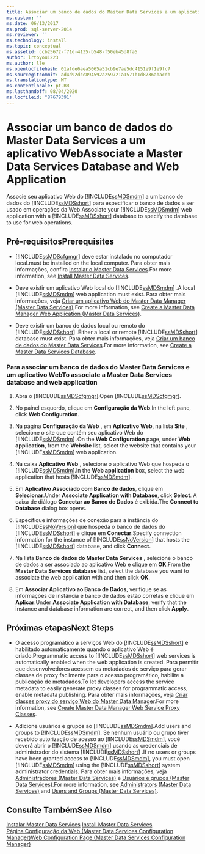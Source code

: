 ```yaml
---
title: Associar um banco de dados do Master Data Services a um aplicativo Web | Microsoft Docs
ms.custom: ''
ms.date: 06/13/2017
ms.prod: sql-server-2014
ms.reviewer: ''
ms.technology: install
ms.topic: conceptual
ms.assetid: ccb25672-f71d-4135-b548-f50eb45d8fa5
author: lrtoyou1223
ms.author: lle
ms.openlocfilehash: 01afde6aea5065a51cb9e7ae5dc4151e9f1e9fc7
ms.sourcegitcommit: ad4d92dce894592a259721a1571b1d8736abacdb
ms.translationtype: MT
ms.contentlocale: pt-BR
ms.lasthandoff: 08/04/2020
ms.locfileid: "87679391"
---
```

# <a name="associate-a-master-data-services-database-and-web-application"></a><span data-ttu-id="40d10-102">Associar um banco de dados do Master Data Services a um aplicativo Web</span><span class="sxs-lookup"><span data-stu-id="40d10-102">Associate a Master Data Services Database and Web Application</span></span>
  <span data-ttu-id="40d10-103">Associe seu aplicativo Web do [!INCLUDE[ssMDSmdm](../../includes/ssmdsmdm-md.md)] a um banco de dados do [!INCLUDE[ssMDSshort](../../includes/ssmdsshort-md.md)] para especificar o banco de dados a ser usado em operações da Web.</span><span class="sxs-lookup"><span data-stu-id="40d10-103">Associate your [!INCLUDE[ssMDSmdm](../../includes/ssmdsmdm-md.md)] web application with a [!INCLUDE[ssMDSshort](../../includes/ssmdsshort-md.md)] database to specify the database to use for web operations.</span></span>  
  
## <a name="prerequisites"></a><span data-ttu-id="40d10-104">Pré-requisitos</span><span class="sxs-lookup"><span data-stu-id="40d10-104">Prerequisites</span></span>  
  
-   [!INCLUDE[ssMDScfgmgr](../../includes/ssmdscfgmgr-md.md)] <span data-ttu-id="40d10-105">deve estar instalado no computador local.</span><span class="sxs-lookup"><span data-stu-id="40d10-105">must be installed on the local computer.</span></span> <span data-ttu-id="40d10-106">Para obter mais informações, confira [Instalar o Master Data Services](install-master-data-services.md).</span><span class="sxs-lookup"><span data-stu-id="40d10-106">For more information, see [Install Master Data Services](install-master-data-services.md).</span></span>  
  
-   <span data-ttu-id="40d10-107">Deve existir um aplicativo Web local do [!INCLUDE[ssMDSmdm](../../includes/ssmdsmdm-md.md)] .</span><span class="sxs-lookup"><span data-stu-id="40d10-107">A local [!INCLUDE[ssMDSmdm](../../includes/ssmdsmdm-md.md)] web application must exist.</span></span> <span data-ttu-id="40d10-108">Para obter mais informações, veja [Criar um aplicativo Web do Master Data Manager &#40;Master Data Services&#41;](create-a-master-data-manager-web-application-master-data-services.md).</span><span class="sxs-lookup"><span data-stu-id="40d10-108">For more information, see [Create a Master Data Manager Web Application &#40;Master Data Services&#41;](create-a-master-data-manager-web-application-master-data-services.md).</span></span>  
  
-   <span data-ttu-id="40d10-109">Deve existir um banco de dados local ou remoto do [!INCLUDE[ssMDSshort](../../includes/ssmdsshort-md.md)] .</span><span class="sxs-lookup"><span data-stu-id="40d10-109">Either a local or remote [!INCLUDE[ssMDSshort](../../includes/ssmdsshort-md.md)] database must exist.</span></span> <span data-ttu-id="40d10-110">Para obter mais informações, veja [Criar um banco de dados do Master Data Services](create-a-master-data-services-database.md).</span><span class="sxs-lookup"><span data-stu-id="40d10-110">For more information, see [Create a Master Data Services Database](create-a-master-data-services-database.md).</span></span>  
  
### <a name="to-associate-a-master-data-services-database-and-web-application"></a><span data-ttu-id="40d10-111">Para associar um banco de dados do Master Data Services e um aplicativo Web</span><span class="sxs-lookup"><span data-stu-id="40d10-111">To associate a Master Data Services database and web application</span></span>  
  
1.  <span data-ttu-id="40d10-112">Abra o [!INCLUDE[ssMDScfgmgr](../../includes/ssmdscfgmgr-md.md)].</span><span class="sxs-lookup"><span data-stu-id="40d10-112">Open [!INCLUDE[ssMDScfgmgr](../../includes/ssmdscfgmgr-md.md)].</span></span>  
  
2.  <span data-ttu-id="40d10-113">No painel esquerdo, clique em **Configuração da Web**.</span><span class="sxs-lookup"><span data-stu-id="40d10-113">In the left pane, click **Web Configuration**.</span></span>  
  
3.  <span data-ttu-id="40d10-114">Na página **Configuração da Web** , em **Aplicativo Web**, na lista **Site** , selecione o site que contém seu aplicativo Web do [!INCLUDE[ssMDSmdm](../../includes/ssmdsmdm-md.md)] .</span><span class="sxs-lookup"><span data-stu-id="40d10-114">On the **Web Configuration** page, under **Web application**, from the **Website** list, select the website that contains your [!INCLUDE[ssMDSmdm](../../includes/ssmdsmdm-md.md)] web application.</span></span>  
  
4.  <span data-ttu-id="40d10-115">Na caixa **Aplicativo Web** , selecione o aplicativo Web que hospeda o [!INCLUDE[ssMDSmdm](../../includes/ssmdsmdm-md.md)].</span><span class="sxs-lookup"><span data-stu-id="40d10-115">In the **Web application** box, select the web application that hosts [!INCLUDE[ssMDSmdm](../../includes/ssmdsmdm-md.md)].</span></span>  
  
5.  <span data-ttu-id="40d10-116">Em **Aplicativo Associado com Banco de dados**, clique em **Selecionar**.</span><span class="sxs-lookup"><span data-stu-id="40d10-116">Under **Associate Application with Database**, click **Select**.</span></span> <span data-ttu-id="40d10-117">A caixa de diálogo **Conectar ao Banco de Dados** é exibida.</span><span class="sxs-lookup"><span data-stu-id="40d10-117">The **Connect to Database** dialog box opens.</span></span>  
  
6.  <span data-ttu-id="40d10-118">Especifique informações de conexão para a instância do [!INCLUDE[ssNoVersion](../../includes/ssnoversion-md.md)] que hospeda o banco de dados do [!INCLUDE[ssMDSshort](../../includes/ssmdsshort-md.md)] e clique em **Conectar**.</span><span class="sxs-lookup"><span data-stu-id="40d10-118">Specify connection information for the instance of [!INCLUDE[ssNoVersion](../../includes/ssnoversion-md.md)] that hosts the [!INCLUDE[ssMDSshort](../../includes/ssmdsshort-md.md)] database, and click **Connect**.</span></span>  
  
7.  <span data-ttu-id="40d10-119">Na lista **Banco de dados do Master Data Services** , selecione o banco de dados a ser associado ao aplicativo Web e clique em **OK**.</span><span class="sxs-lookup"><span data-stu-id="40d10-119">From the **Master Data Services database** list, select the database you want to associate the web application with and then click **OK**.</span></span>  
  
8.  <span data-ttu-id="40d10-120">Em **Associar Aplicativo ao Banco de Dados**, verifique se as informações de instância e banco de dados estão corretas e clique em **Aplicar**.</span><span class="sxs-lookup"><span data-stu-id="40d10-120">Under **Associate Application with Database**, verify that the instance and database information are correct, and then click **Apply**.</span></span>  
  
## <a name="next-steps"></a><span data-ttu-id="40d10-121">Próximas etapas</span><span class="sxs-lookup"><span data-stu-id="40d10-121">Next Steps</span></span>  
  
-   <span data-ttu-id="40d10-122">O acesso programático a serviços Web do [!INCLUDE[ssMDSshort](../../includes/ssmdsshort-md.md)] é habilitado automaticamente quando o aplicativo Web é criado.</span><span class="sxs-lookup"><span data-stu-id="40d10-122">Programmatic access to [!INCLUDE[ssMDSshort](../../includes/ssmdsshort-md.md)] web services is automatically enabled when the web application is created.</span></span> <span data-ttu-id="40d10-123">Para permitir que desenvolvedores acessem os metadados de serviço para gerar classes de proxy facilmente para o acesso programático, habilite a publicação de metadados.</span><span class="sxs-lookup"><span data-stu-id="40d10-123">To let developers access the service metadata to easily generate proxy classes for programmatic access, enable metadata publishing.</span></span> <span data-ttu-id="40d10-124">Para obter mais informações, veja [Criar classes proxy do serviço Web do Master Data Manager](../develop/create-master-data-manager-web-service-proxy-classes.md).</span><span class="sxs-lookup"><span data-stu-id="40d10-124">For more information, see [Create Master Data Manager Web Service Proxy Classes](../develop/create-master-data-manager-web-service-proxy-classes.md).</span></span>  
  
-   <span data-ttu-id="40d10-125">Adicione usuários e grupos ao [!INCLUDE[ssMDSmdm](../../includes/ssmdsmdm-md.md)].</span><span class="sxs-lookup"><span data-stu-id="40d10-125">Add users and groups to [!INCLUDE[ssMDSmdm](../../includes/ssmdsmdm-md.md)].</span></span> <span data-ttu-id="40d10-126">Se nenhum usuário ou grupo tiver recebido autorização de acesso ao [!INCLUDE[ssMDSmdm](../../includes/ssmdsmdm-md.md)], você deverá abrir o [!INCLUDE[ssMDSmdm](../../includes/ssmdsmdm-md.md)] usando as credenciais de administrador do sistema [!INCLUDE[ssMDSshort](../../includes/ssmdsshort-md.md)] .</span><span class="sxs-lookup"><span data-stu-id="40d10-126">If no users or groups have been granted access to [!INCLUDE[ssMDSmdm](../../includes/ssmdsmdm-md.md)], you must open [!INCLUDE[ssMDSmdm](../../includes/ssmdsmdm-md.md)] using the [!INCLUDE[ssMDSshort](../../includes/ssmdsshort-md.md)] system administrator credentials.</span></span> <span data-ttu-id="40d10-127">Para obter mais informações, veja [Administradores &#40;Master Data Services&#41;](../administrators-master-data-services.md) e [Usuários e grupos &#40;Master Data Services&#41;](../users-and-groups-master-data-services.md).</span><span class="sxs-lookup"><span data-stu-id="40d10-127">For more information, see [Administrators &#40;Master Data Services&#41;](../administrators-master-data-services.md) and [Users and Groups &#40;Master Data Services&#41;](../users-and-groups-master-data-services.md).</span></span>  
  
## <a name="see-also"></a><span data-ttu-id="40d10-128">Consulte Também</span><span class="sxs-lookup"><span data-stu-id="40d10-128">See Also</span></span>  
 <span data-ttu-id="40d10-129">[Instalar Master Data Services](install-master-data-services.md) </span><span class="sxs-lookup"><span data-stu-id="40d10-129">[Install Master Data Services](install-master-data-services.md) </span></span>  
 [<span data-ttu-id="40d10-130">Página Configuração da Web &#40;Master Data Services Configuration Manager&#41;</span><span class="sxs-lookup"><span data-stu-id="40d10-130">Web Configuration Page &#40;Master Data Services Configuration Manager&#41;</span></span>](../web-configuration-page-master-data-services-configuration-manager.md)  
  
  
